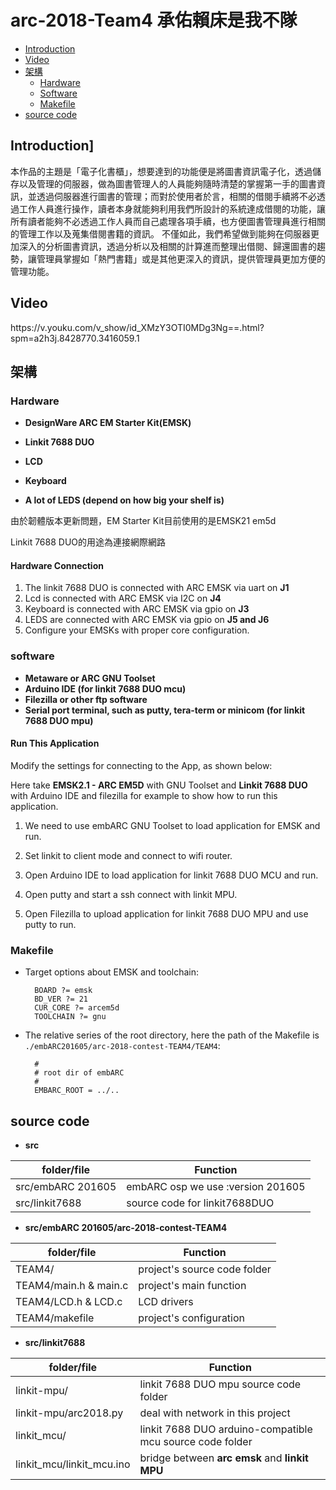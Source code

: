 arc-2018-Team4 承佑賴床是我不隊
==================

* [Introduction](#overview)
* [Video](#video)
* [架構](#struct)
  * [Hardware](#hardware)
  * [Software](#software)
  * [Makefile](#Makefile)
* [source code](#code)

<h2 id="overview">Introduction]</h2>

本作品的主題是「電子化書櫃」，想要達到的功能便是將圖書資訊電子化，透過儲存以及管理的伺服器，做為圖書管理人的人員能夠隨時清楚的掌握第一手的圖書資訊，並透過伺服器進行圖書的管理；而對於使用者於言，相關的借閱手續將不必透過工作人員進行操作，讀者本身就能夠利用我們所設計的系統達成借閱的功能，讓所有讀者能夠不必透過工作人員而自己處理各項手續，也方便圖書管理員進行相關的管理工作以及蒐集借閱書籍的資訊。
不僅如此，我們希望做到能夠在伺服器更加深入的分析圖書資訊，透過分析以及相關的計算進而整理出借閱、歸還圖書的趨勢，讓管理員掌握如「熱門書籍」或是其他更深入的資訊，提供管理員更加方便的管理功能。

<h2 id="video">Video</h2>
https://v.youku.com/v_show/id_XMzY3OTI0MDg3Ng==.html?spm=a2h3j.8428770.3416059.1

<h2 id="struct">架構</h2>
<h3 id="hardware">Hardware</h3>

* **DesignWare ARC EM Starter Kit(EMSK)** 

* **Linkit 7688 DUO** 

* **LCD**

* **Keyboard** 
* **A lot of LEDS (depend on how big your shelf is)**

由於韌體版本更新問題，EM Starter Kit目前使用的是EMSK21 em5d

Linkit 7688 DUO的用途為連接網際網路

#### Hardware Connection
1. The linkit 7688 DUO is connected with ARC EMSK via uart on **J1**
2. Lcd is connected with ARC EMSK via I2C on **J4**
3. Keyboard is connected with ARC EMSK via gpio on **J3**
4. LEDS are connected with ARC EMSK via gpio on **J5 and J6**
5. Configure your EMSKs with proper core configuration.

<h3 id="software">software</h3>

* **Metaware or ARC GNU Toolset** 
* **Arduino IDE (for linkit 7688 DUO mcu)**
* **Filezilla or other ftp software**
* **Serial port terminal, such as putty, tera-term or minicom (for linkit 7688 DUO mpu)**

#### Run This Application

Modify the settings for connecting to the App, as shown below:

Here take **EMSK2.1 - ARC EM5D** with GNU Toolset and **Linkit 7688 DUO** with Arduino IDE and filezilla for example to show how to run this application.

1. We need to use embARC GNU Toolset to load application for EMSK and run.

2. Set linkit to client mode and connect to wifi router.

3. Open Arduino IDE to load application for linkit 7688 DUO MCU and run.

4. Open putty and start a ssh connect with linkit MPU.

5. Open Filezilla to upload application for linkit 7688 DUO MPU and use putty to run.

<h3 id="Makefile">Makefile</h3>

- Target options about EMSK and toolchain:

		BOARD ?= emsk
		BD_VER ?= 21
		CUR_CORE ?= arcem5d
		TOOLCHAIN ?= gnu

- The relative series of the root directory, here the path of the Makefile is 
`./embARC201605/arc-2018-contest-TEAM4/TEAM4`:

		#
		# root dir of embARC
		#
		EMBARC_ROOT = ../..
  
  
<h2 id="code">source code</h2>

* **src** 

|  folder/file             |            Function                |
| ------------------------ | -----------------------------------|
|  src/embARC 201605       | embARC osp we use :version 201605  |
|  src/linkit7688          | source code for linkit7688DUO      |

* **src/embARC 201605/arc-2018-contest-TEAM4** 

|  folder/file             |            Function                |
| ------------------------ | -----------------------------------|
|  TEAM4/                  | project's source code folder       |
|  TEAM4/main.h & main.c   | project's main function            |
|  TEAM4/LCD.h  & LCD.c    | LCD drivers                        |
|  TEAM4/makefile          | project's configuration            |

* **src/linkit7688** 

|  folder/file               |            Function                                      |
| -------------------------- | -----------------------------------------------------    |
|  linkit-mpu/               | linkit 7688 DUO mpu source code folder                   |
|  linkit-mpu/arc2018.py     | deal with network in this project                        |
|  linkit_mcu/               | linkit 7688 DUO arduino-compatible mcu source code folder|
|  linkit_mcu/linkit_mcu.ino | bridge between **arc emsk** and **linkit MPU**           |

